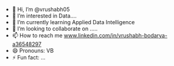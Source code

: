 - 👋 Hi, I’m @vrushabh05
- 👀 I’m interested in Data....
- 🌱 I’m currently learning Applied Data Intelligence
- 💞️ I’m looking to collaborate on .....
- 📫 How to reach me www.linkedin.com/in/vrushabh-bodarya-a36548297
- 😄 Pronouns: VB
- ⚡ Fun fact: ...

<!---
vrushabh05/vrushabh05 is a ✨ special ✨ repository because its `README.md` (this file) appears on your GitHub profile.
You can click the Preview link to take a look at your changes.
--->
